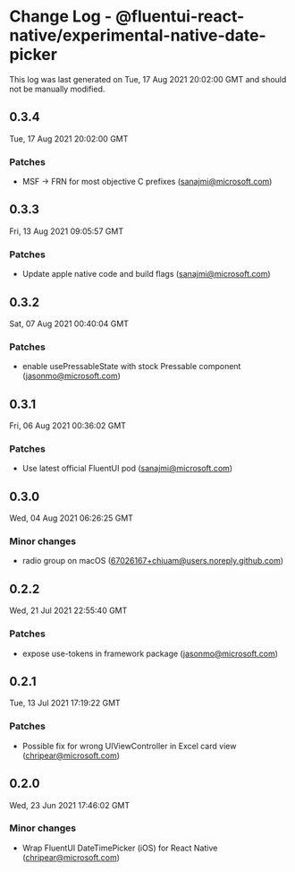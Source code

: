 # Change Log - @fluentui-react-native/experimental-native-date-picker

This log was last generated on Tue, 17 Aug 2021 20:02:00 GMT and should not be manually modified.

<!-- Start content -->

## 0.3.4

Tue, 17 Aug 2021 20:02:00 GMT

### Patches

- MSF -> FRN for most objective C prefixes (sanajmi@microsoft.com)

## 0.3.3

Fri, 13 Aug 2021 09:05:57 GMT

### Patches

- Update apple native code and build flags (sanajmi@microsoft.com)

## 0.3.2

Sat, 07 Aug 2021 00:40:04 GMT

### Patches

- enable usePressableState with stock Pressable component (jasonmo@microsoft.com)

## 0.3.1

Fri, 06 Aug 2021 00:36:02 GMT

### Patches

- Use latest official FluentUI pod (sanajmi@microsoft.com)

## 0.3.0

Wed, 04 Aug 2021 06:26:25 GMT

### Minor changes

- radio group on macOS (67026167+chiuam@users.noreply.github.com)

## 0.2.2

Wed, 21 Jul 2021 22:55:40 GMT

### Patches

- expose use-tokens in framework package (jasonmo@microsoft.com)

## 0.2.1

Tue, 13 Jul 2021 17:19:22 GMT

### Patches

- Possible fix for wrong UIViewController in Excel card view (chripear@microsoft.com)

## 0.2.0

Wed, 23 Jun 2021 17:46:02 GMT

### Minor changes

- Wrap FluentUI DateTimePicker (iOS) for React Native (chripear@microsoft.com)
